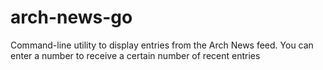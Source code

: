 # arch-news-go
Command-line utility to display entries from the Arch News feed. You can enter a number to receive a certain number of recent entries
